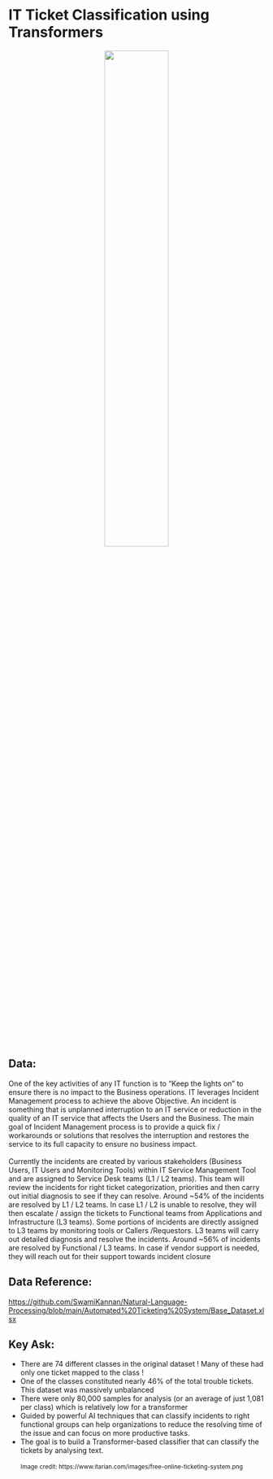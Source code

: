 # IT Ticket Classification using Transformers
<p align="center">
<img src="https://github.com/SwamiKannan/automated-ticket-classification/blob/main/cover.png" width=50% height=50%>
</p>

## Data:
One of the key activities of any IT function is to “Keep the lights on” to ensure there is no impact to the Business operations. IT leverages Incident Management process to achieve the above Objective. An incident is something that is unplanned interruption to an IT service or reduction in the quality of an IT service that affects the Users and the Business. The main goal of Incident Management process is to provide a quick fix / workarounds or solutions that resolves the interruption and restores the service to its full capacity to ensure no business impact.<br><br>
Currently the incidents are created by various stakeholders (Business Users, IT Users and Monitoring Tools) within IT Service Management Tool and are assigned to Service Desk teams (L1 / L2 teams). This team will review the incidents for right ticket categorization, priorities and then carry out initial diagnosis to see if they can resolve. Around ~54% of the incidents are resolved by L1 / L2 teams. In case L1 / L2 is unable to resolve, they will then escalate / assign the tickets to Functional teams from Applications and Infrastructure (L3 teams). Some portions of incidents are directly assigned to L3 teams by monitoring tools or Callers /Requestors. L3 teams will carry out detailed diagnosis and resolve the incidents. Around ~56% of incidents are resolved by Functional / L3 teams. In case if vendor support is needed, they will reach out for their support towards incident closure<br>
## Data Reference:
https://github.com/SwamiKannan/Natural-Language-Processing/blob/main/Automated%20Ticketing%20System/Base_Dataset.xlsx

## Key Ask:<br>
<ul>
	<li> There are 74 different classes in the original dataset ! Many of these had only one ticket mapped to the class !</li>
	<li> One of the classes constituted nearly 46% of the total trouble tickets. This dataset was massively unbalanced </li>
	<li> There were only 80,000 samples for analysis (or an average of just 1,081 per class) which is relatively low for a transformer  
  <li>Guided by powerful AI techniques that can classify incidents to right functional groups can help organizations to reduce the resolving time of the issue and can focus on more productive tasks.</li>
<li>The goal is to build a Transformer-based classifier that can classify the tickets by analysing text.</li>
<br>
<sub> Image credit: https://www.itarian.com/images/free-online-ticketing-system.png </sub>
